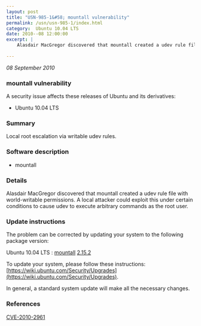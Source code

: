 ```yaml
---
layout: post
title: "USN-985-1&#58; mountall vulnerability"
permalink: /usn/usn-985-1/index.html
category:  Ubuntu 10.04 LTS
date: 2010--08 12:00:00
excerpt: |
    Alasdair MacGregor discovered that mountall created a udev rule file with world-writable permissions. A local attacker could exploit this under certain conditions to cause udev to execute arbitrary commands as the root user. 
    
--- 
```

 
 

*08 September 2010*

### mountall vulnerability

A security issue affects these releases of Ubuntu and its derivatives:

* Ubuntu 10.04 LTS

### Summary

Local root escalation via writable udev rules. 

### Software description

* mountall 

### Details

Alasdair MacGregor discovered that mountall created a udev rule file with world-writable permissions. A local attacker could exploit this under certain conditions to cause udev to execute arbitrary commands as the root user. 

### Update instructions

The problem can be corrected by updating your system to the following package version:

Ubuntu 10.04 LTS
 : [mountall](https://launchpad.net/ubuntu/+source/mountall) <span> [2.15.2](https://launchpad.net/ubuntu/+source/mountall/2.15.2) </span> 

To update your system, please follow these instructions: [https://wiki.ubuntu.com/Security/Upgrades](https://wiki.ubuntu.com/Security/Upgrades).

In general, a standard system update will make all the necessary changes. 

### References

 
 [CVE-2010-2961](http://people.ubuntu.com/~ubuntu-security/cve/CVE-2010-2961)
 

